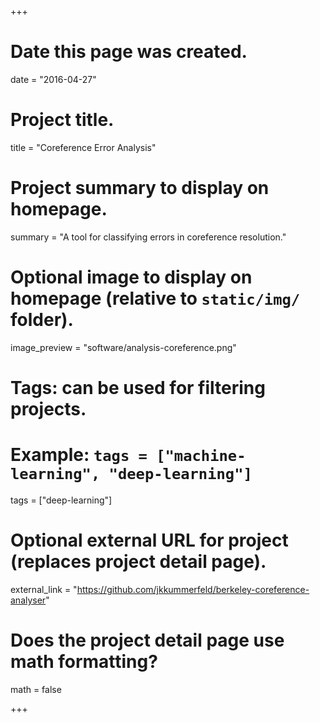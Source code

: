 +++
# Date this page was created.
date = "2016-04-27"

# Project title.
title = "Coreference Error Analysis"

# Project summary to display on homepage.
summary = "A tool for classifying errors in coreference resolution."

# Optional image to display on homepage (relative to `static/img/` folder).
image_preview = "software/analysis-coreference.png"

# Tags: can be used for filtering projects.
# Example: `tags = ["machine-learning", "deep-learning"]`
tags = ["deep-learning"]

# Optional external URL for project (replaces project detail page).
external_link = "https://github.com/jkkummerfeld/berkeley-coreference-analyser"

# Does the project detail page use math formatting?
math = false

+++

